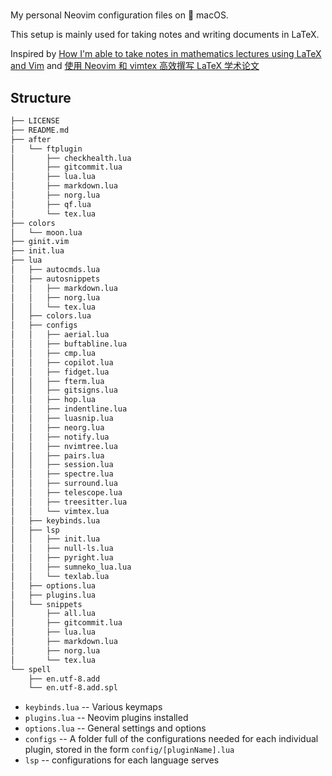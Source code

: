 #

My personal Neovim configuration files on &#63743; macOS.

This setup is mainly used for taking notes and writing documents in LaTeX.

Inspired by [How I'm able to take notes in mathematics lectures using LaTeX and Vim](https://castel.dev/post/lecture-notes-1/)
and [使用 Neovim 和 vimtex 高效撰写 LaTeX 学术论文](https://sspai.com/post/64080)

## Structure

```txt
├── LICENSE
├── README.md
├── after
│   └── ftplugin
│       ├── checkhealth.lua
│       ├── gitcommit.lua
│       ├── lua.lua
│       ├── markdown.lua
│       ├── norg.lua
│       ├── qf.lua
│       └── tex.lua
├── colors
│   └── moon.lua
├── ginit.vim
├── init.lua
├── lua
│   ├── autocmds.lua
│   ├── autosnippets
│   │   ├── markdown.lua
│   │   ├── norg.lua
│   │   └── tex.lua
│   ├── colors.lua
│   ├── configs
│   │   ├── aerial.lua
│   │   ├── buftabline.lua
│   │   ├── cmp.lua
│   │   ├── copilot.lua
│   │   ├── fidget.lua
│   │   ├── fterm.lua
│   │   ├── gitsigns.lua
│   │   ├── hop.lua
│   │   ├── indentline.lua
│   │   ├── luasnip.lua
│   │   ├── neorg.lua
│   │   ├── notify.lua
│   │   ├── nvimtree.lua
│   │   ├── pairs.lua
│   │   ├── session.lua
│   │   ├── spectre.lua
│   │   ├── surround.lua
│   │   ├── telescope.lua
│   │   ├── treesitter.lua
│   │   └── vimtex.lua
│   ├── keybinds.lua
│   ├── lsp
│   │   ├── init.lua
│   │   ├── null-ls.lua
│   │   ├── pyright.lua
│   │   ├── sumneko_lua.lua
│   │   └── texlab.lua
│   ├── options.lua
│   ├── plugins.lua
│   └── snippets
│       ├── all.lua
│       ├── gitcommit.lua
│       ├── lua.lua
│       ├── markdown.lua
│       ├── norg.lua
│       └── tex.lua
└── spell
    ├── en.utf-8.add
    └── en.utf-8.add.spl
```

- `keybinds.lua` -- Various keymaps
- `plugins.lua` -- Neovim plugins installed
- `options.lua` -- General settings and options
- `configs` -- A folder full of the configurations needed for each individual plugin,
  stored in the form `config/[pluginName].lua`
- `lsp` -- configurations for each language serves
